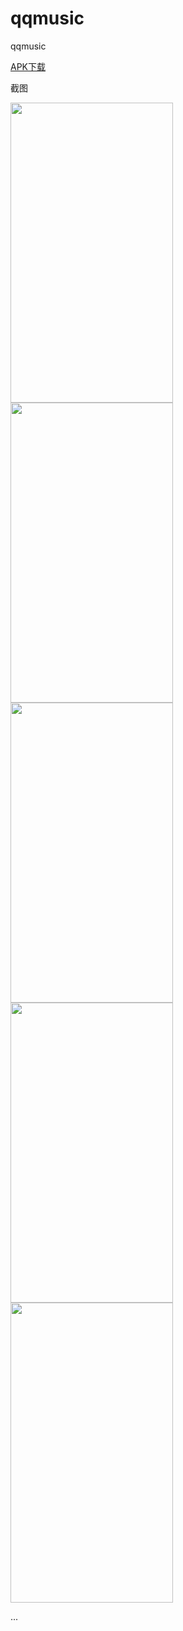 # qqmusic
qqmusic
   
   
<a href="https://github.com/sanlisanlisanli/qqmusic/tree/master/app/release">APK下载</a>   
  
  
  
   
截图
   
  
<img src="https://github.com/sanlisanlisanli/qqmusic/blob/master/imgs/01.jpg" width="260" height="480"/>   
   
     
     
<img src="https://github.com/sanlisanlisanli/qqmusic/blob/master/imgs/02.jpg" width="260" height="480"/>   
  
  
<img src="https://github.com/sanlisanlisanli/qqmusic/blob/master/imgs/03.jpg" width="260" height="480"/>   
   
     
<img src="https://github.com/sanlisanlisanli/qqmusic/blob/master/imgs/04.jpg" width="260" height="480"/>  
   
   
<img src="https://github.com/sanlisanlisanli/qqmusic/blob/master/imgs/05.jpg" width="260" height="480"/>   
   
     
...
